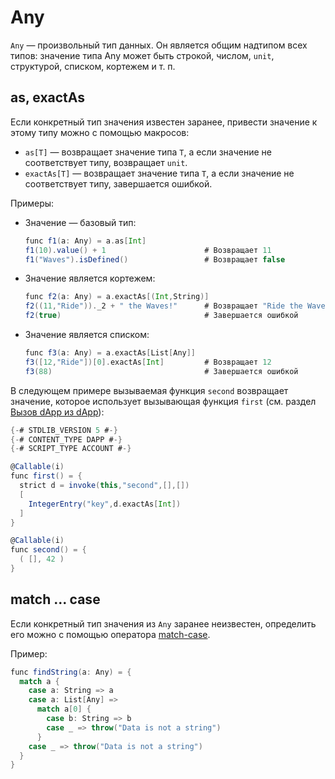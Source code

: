 # Any

`Any` — произвольный тип данных. Он является общим надтипом всех типов: значение типа Any может быть строкой, числом, `unit`, структурой, списком, кортежем и т. п.

## as, exactAs

Если конкретный тип значения известен заранее, привести значение к этому типу можно с помощью макросов:

* `as[T]` — возвращает значение типа `T`, а если значение не соответствует типу, возвращает `unit`.
* `exactAs[T]` — возвращает значение типа `T`, а если значение не соответствует типу, завершается ошибкой.

Примеры:

* Значение — базовый тип:

   ```scala
   func f1(a: Any) = a.as[Int]
   f1(10).value() + 1                      # Возвращает 11
   f1("Waves").isDefined()                 # Возвращает false
   ```

* Значение является кортежем:

   ```scala
   func f2(a: Any) = a.exactAs[(Int,String)]
   f2((11,"Ride"))._2 + " the Waves!"      # Возвращает "Ride the Waves!"
   f2(true)                                # Завершается ошибкой
   ```

* Значение является списком:

   ```scala
   func f3(a: Any) = a.exactAs[List[Any]]
   f3([12,"Ride"])[0].exactAs[Int]         # Возвращает 12
   f3(88)                                  # Завершается ошибкой
   ```

В следующем примере вызываемая функция `second` возвращает значение, которое использует вызывающая функция `first` (см. раздел [Вызов dApp из dApp](/ru/ride/advanced/dapp-to-dapp)):

```scala
{-# STDLIB_VERSION 5 #-}
{-# CONTENT_TYPE DAPP #-}
{-# SCRIPT_TYPE ACCOUNT #-}

@Callable(i)
func first() = {
  strict d = invoke(this,"second",[],[])
  [
    IntegerEntry("key",d.exactAs[Int])
  ]
}

@Callable(i)
func second() = {
  ( [], 42 )
}
```

## match ... case

Если конкретный тип значения из `Any` заранее неизвестен, определить его можно с помощью оператора [match-case](/ru/ride/operators/match-case).

Пример:

```scala
func findString(a: Any) = {
  match a {
    case a: String => a
    case a: List[Any] =>
      match a[0] {
        case b: String => b
        case _ => throw("Data is not a string")
      }
    case _ => throw("Data is not a string")
  }
}
```
